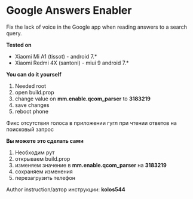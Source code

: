 # Google Answers Enabler

Fix the lack of voice in the Google app when reading answers to a search query.

**Tested on**
- Xiaomi Mi A1 (tissot) - android 7.*
- Xiaomi Redmi 4X (santoni) - miui 9 android 7.*

**You can do it yourself**

1. Needed root
2. open build.prop
3. change value on **mm.enable.qcom_parser** to **3183219**
4. save changes
5. reboot phone

Фикс отсутствия голоса в приложении гугл при чтении ответов на поисковый запрос

**Вы можете это сделать сами**

1. Необходим рут
2. открываем build.prop
3. изменяем значение в **mm.enable.qcom_parser** на **3183219**
4. сохраняем изменения
5. перезагрузить телефон

Author instruction/автор инструкции: **kolos544**
